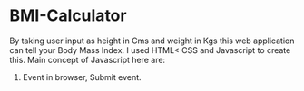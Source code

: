 # BMI-Calculator
By taking user input as height in Cms and weight in Kgs this web application can tell your Body Mass Index.
I used HTML< CSS and Javascript to create this.
Main concept of Javascript here are:
1. Event in browser, Submit event.
